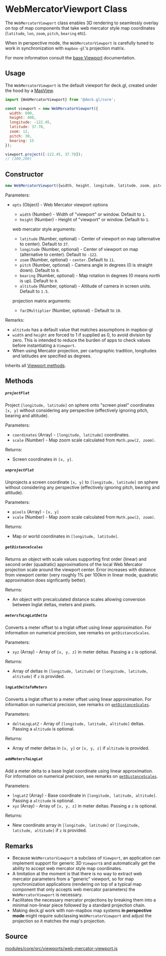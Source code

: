 # WebMercatorViewport Class

The `WebMercatorViewport` class enables 3D rendering to seamlessly overlay on top of map components that take web mercator style map coordinates (`latitude`, `lon`, `zoom`, `pitch`, `bearing` etc).

When in perspective mode, the `WebMercatorViewport` is carefully tuned to work in synchronization with `mapbox-gl`'s projection matrix.

For more information consult the [base Viewport](/docs/developer-guide/viewport.md) documentation.

## Usage

The `WebMercatorViewport` is the default viewport for deck.gl, created under the hood by a [MapView](/docs/api-reference/map-view.md).

```js
import {WebMercatorViewport} from '@deck.gl/core';

const viewport = new WebMercatorViewport({
  width: 600,
  height: 400,
  longitude: -122.45,
  latitude: 37.78,
  zoom: 12,
  pitch: 30,
  bearing: 15
});

viewport.project([-122.45, 37.78]);
// [300,200]
```


## Constructor

```js
new WebMercatorViewport({width, height, longitude, latitude, zoom, pitch, bearing});
```

Parameters:

* `opts` (Object) - Web Mercator viewport options

  + `width` (Number) - Width of "viewport" or window. Default to `1`.
  + `height` (Number) - Height of "viewport" or window. Default to `1`.

  web mercator style arguments:

  + `latitude` (Number, optional) - Center of viewport on map (alternative to center). Default to `37`.
  + `longitude` (Number, optional) - Center of viewport on map (alternative to center). Default to `-122`.
  + `zoom` (Number, optional) - `center`. Default to `11`.
  + `pitch` (Number, optional) - Camera angle in degrees (0 is straight down). Default to `0`.
  + `bearing` (Number, optional) - Map rotation in degrees (0 means north is up). Default to `0`.
  + `altitude` (Number, optional) - Altitude of camera in screen units. Default to `1.5`.

  projection matrix arguments:

  + `farZMultiplier` (Number, optional) - Default to `10`.

Remarks:

* `altitude` has a default value that matches assumptions in mapbox-gl
* `width` and `height` are forced to 1 if supplied as 0, to avoid division by zero. This is intended to reduce the burden of apps to check values before instantiating a `Viewport`.
*  When using Mercator projection, per cartographic tradition, longitudes and latitudes are specified as degrees.

Inherits all [Viewport methods](/docs/api-reference/viewport.md#methods).

## Methods

##### `projectFlat`

Project `[longitude, latitude]` on sphere onto "screen pixel" coordinates `[x, y]` without considering any perspective (effectively ignoring pitch, bearing and altitude).

Parameters:

* `coordinates` (Array) - `[longitude, latitude]` coordinates.
* `scale` (Number) - Map zoom scale calculated from `Math.pow(2, zoom)`.

Returns:

* Screen coordinates in `[x, y]`.

##### `unprojectFlat`

Unprojects a screen coordinate `[x, y]` to `[longitude, latitude]` on sphere without considering any perspective (effectively ignoring pitch, bearing and altitude).

Parameters:

* `pixels` (Array) - `[x, y]`
* `scale` (Number) - Map zoom scale calculated from `Math.pow(2, zoom)`.

Returns:

* Map or world coordinates in `[longitude, latitude]`.


##### `getDistanceScales`

Returns an object with scale values supporting first order (linear) and second order (quadratic) approximations of the local Web Mercator projection scale around the viewport center. Error increases with distance from viewport center (very roughly 1% per 100km in linear mode, quadratic approximation does signficantly better).

Returns:

* An object with precalculated distance scales allowing conversion between lnglat deltas, meters and pixels.


##### `metersToLngLatDelta`

Converts a meter offset to a lnglat offset using linear approximation. For information on numerical precision, see remarks on `getDistanceScales`.

Parameters:

* `xyz` (Array) - Array of `[x, y, z]` in meter deltas. Passing a `z` is optional.

Returns:

* Array of deltas in `[longitude, latitude]` or `[longitude, latitude, altitude]` if `z` is provided.

##### `lngLatDeltaToMeters`

Converts a lnglat offset to a meter offset using linear approximation. For information on numerical precision, see remarks on [`getDistanceScales`](/docs/api-reference/web-mercator-viewport.md#-getdistancescales-).

Parameters:

* `deltaLngLatZ` - Array of `[longitude, latitude, altitude]` deltas. Passing a `altitude` is optional.

Returns:

* Array of meter deltas in `[x, y]` or `[x, y, z]` if `altitude` is provided.

##### `addMetersToLngLat`

Add a meter delta to a base lnglat coordinate using linear approximation. For information on numerical precision, see remarks on [`getDistanceScales`](/docs/api-reference/web-mercator-viewport.md#-getdistancescales-).

Parameters:

* `lngLatZ` (Array) - Base coordinate in `[longitude, latitude, altitude]`. Passing a `altitude` is optional.
* `xyz` (Array) - Array of `[x, y, z]` in meter deltas. Passing a `z` is optional.

Returns:

* New coordinate array in `[longitude, latitude]` or `[longitude, latitude, altitude]` if `z` is provided.

## Remarks

* Because `WebMercatorViewport` a subclass of `Viewport`, an application can implement support for generic 3D `Viewport`s and automatically get the ability to accept web mercator style map coordinates.
* A limitation at the moment is that there is no way to extract web mercator parameters from a "generic" viewport, so for map synchronization applications (rendering on top of a typical map component that only accepts web mercator parameters) the `WebMercatorViewport` is necessary.
* Facilitates the necessary mercator projections by breaking them into a minimal non-linear piece followed by a standard projection chain.
* Making deck.gl work with non-mapbox map systems **in perspective mode** might require subclassing `WebMercatorViewport` and adjust the projection so it matches the map's projection.


## Source

[modules/core/src/viewports/web-mercator-viewport.js](https://github.com/uber/deck.gl/blob/master/modules/core/src/viewports/web-mercator-viewport.js)

